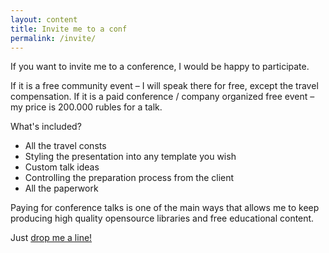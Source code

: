 ```yaml
---
layout: content
title: Invite me to a conf
permalink: /invite/
---
```


If you want to invite me to a conference, I would be happy to participate.

If it is a free community event – I will speak there for free, except the travel compensation.
If it is a paid conference / company organized free event – my price is 200.000 rubles for a talk.

What's included?
- All the travel consts
- Styling the presentation into any template you wish
- Custom talk ideas
- Controlling the preparation process from the client
- All the paperwork

Paying for conference talks is one of the main ways
that allows me to keep producing high quality opensource libraries and free educational content.

Just [drop me a line!](mailto:mail@sobolevn.me)
